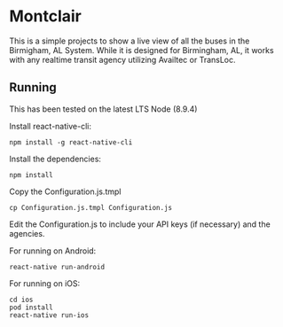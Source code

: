 # Montclair

This is a simple projects to show a live view of all the buses in the
Birmigham, AL System.  While it is designed for Birmingham, AL, it
works with any realtime transit agency utilizing Availtec or TransLoc.

## Running

This has been tested on the latest LTS Node (8.9.4)

Install react-native-cli:

`npm install -g react-native-cli`

Install the dependencies:

`npm install`

Copy the Configuration.js.tmpl

`cp Configuration.js.tmpl Configuration.js`

Edit the Configuration.js to include your API keys (if necessary) and the agencies.

For running on Android:

`react-native run-android`

For running on iOS:

```
cd ios
pod install
react-native run-ios
```

